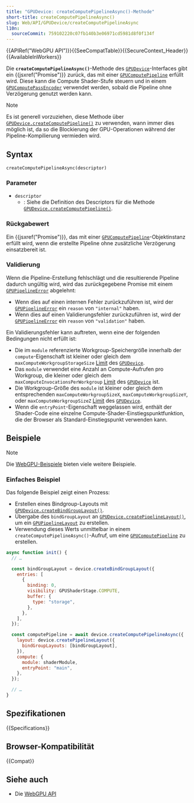 ```yaml
---
title: "GPUDevice: createComputePipelineAsync()-Methode"
short-title: createComputePipelineAsync()
slug: Web/API/GPUDevice/createComputePipelineAsync
l10n:
  sourceCommit: 759102220c07fb140b3e06971cd5981d8f0f134f
---
```


{{APIRef("WebGPU API")}}{{SeeCompatTable}}{{SecureContext_Header}}{{AvailableInWorkers}}

Die **`createComputePipelineAsync()`**-Methode des [`GPUDevice`](/de/docs/Web/API/GPUDevice)-Interfaces gibt ein {{jsxref("Promise")}} zurück, das mit einer [`GPUComputePipeline`](/de/docs/Web/API/GPUComputePipeline) erfüllt wird. Diese kann die Compute Shader-Stufe steuern und in einem [`GPUComputePassEncoder`](/de/docs/Web/API/GPUComputePassEncoder) verwendet werden, sobald die Pipeline ohne Verzögerung genutzt werden kann.

> [!NOTE]
> Es ist generell vorzuziehen, diese Methode über [`GPUDevice.createComputePipeline()`](/de/docs/Web/API/GPUDevice/createComputePipeline) zu verwenden, wann immer dies möglich ist, da so die Blockierung der GPU-Operationen während der Pipeline-Kompilierung vermieden wird.

## Syntax

```js-nolint
createComputePipelineAsync(descriptor)
```

### Parameter

- `descriptor`
  - : Siehe die Definition des Descriptors für die Methode [`GPUDevice.createComputePipeline()`](/de/docs/Web/API/GPUDevice/createComputePipeline#syntax).

### Rückgabewert

Ein {{jsxref("Promise")}}, das mit einer [`GPUComputePipeline`](/de/docs/Web/API/GPUComputePipeline)-Objektinstanz erfüllt wird, wenn die erstellte Pipeline ohne zusätzliche Verzögerung einsatzbereit ist.

### Validierung

Wenn die Pipeline-Erstellung fehlschlägt und die resultierende Pipeline dadurch ungültig wird, wird das zurückgegebene Promise mit einem [`GPUPipelineError`](/de/docs/Web/API/GPUPipelineError) abgelehnt:

- Wenn dies auf einen internen Fehler zurückzuführen ist, wird der [`GPUPipelineError`](/de/docs/Web/API/GPUPipelineError) ein `reason` von `"internal"` haben.
- Wenn dies auf einen Validierungsfehler zurückzuführen ist, wird der [`GPUPipelineError`](/de/docs/Web/API/GPUPipelineError) ein `reason` von `"validation"` haben.

Ein Validierungsfehler kann auftreten, wenn eine der folgenden Bedingungen nicht erfüllt ist:

- Die im `module` referenzierte Workgroup-Speichergröße innerhalb der `compute`-Eigenschaft ist kleiner oder gleich dem `maxComputeWorkgroupStorageSize` [Limit](/de/docs/Web/API/GPUSupportedLimits) des [`GPUDevice`](/de/docs/Web/API/GPUDevice).
- Das `module` verwendet eine Anzahl an Compute-Aufrufen pro Workgroup, die kleiner oder gleich dem `maxComputeInvocationsPerWorkgroup` [Limit](/de/docs/Web/API/GPUSupportedLimits) des [`GPUDevice`](/de/docs/Web/API/GPUDevice) ist.
- Die Workgroup-Größe des `module` ist kleiner oder gleich dem entsprechenden `maxComputeWorkgroupSizeX`, `maxComputeWorkgroupSizeY`, oder `maxComputeWorkgroupSizeZ` [Limit](/de/docs/Web/API/GPUSupportedLimits) des [`GPUDevice`](/de/docs/Web/API/GPUDevice).
- Wenn die `entryPoint`-Eigenschaft weggelassen wird, enthält der Shader-Code eine einzelne Compute-Shader-Einstiegspunktfunktion, die der Browser als Standard-Einstiegspunkt verwenden kann.

## Beispiele

> [!NOTE]
> Die [WebGPU-Beispiele](https://webgpu.github.io/webgpu-samples/) bieten viele weitere Beispiele.

### Einfaches Beispiel

Das folgende Beispiel zeigt einen Prozess:

- Erstellen eines Bindgroup-Layouts mit [`GPUDevice.createBindGroupLayout()`](/de/docs/Web/API/GPUDevice/createBindGroupLayout).
- Übergabe des `bindGroupLayout` an [`GPUDevice.createPipelineLayout()`](/de/docs/Web/API/GPUDevice/createPipelineLayout), um ein [`GPUPipelineLayout`](/de/docs/Web/API/GPUPipelineLayout) zu erstellen.
- Verwendung dieses Werts unmittelbar in einem `createComputePipelineAsync()`-Aufruf, um eine [`GPUComputePipeline`](/de/docs/Web/API/GPUComputePipeline) zu erstellen.

```js
async function init() {
  // …

  const bindGroupLayout = device.createBindGroupLayout({
    entries: [
      {
        binding: 0,
        visibility: GPUShaderStage.COMPUTE,
        buffer: {
          type: "storage",
        },
      },
    ],
  });

  const computePipeline = await device.createComputePipelineAsync({
    layout: device.createPipelineLayout({
      bindGroupLayouts: [bindGroupLayout],
    }),
    compute: {
      module: shaderModule,
      entryPoint: "main",
    },
  });

  // …
}
```

## Spezifikationen

{{Specifications}}

## Browser-Kompatibilität

{{Compat}}

## Siehe auch

- Die [WebGPU API](/de/docs/Web/API/WebGPU_API)
